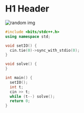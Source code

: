 # H1 Header
![random img](https://picsum.photos/600/200)
``` cpp
#include <bits/stdc++.h>
using namespace std;

void setIO() {
  cin.tie(0)->sync_with_stdio(0);
}

void solve() {
}

int main() {
  setIO();
  int t;
  cin >> t;
  while (t--) solve();
  return 0;
}
```
